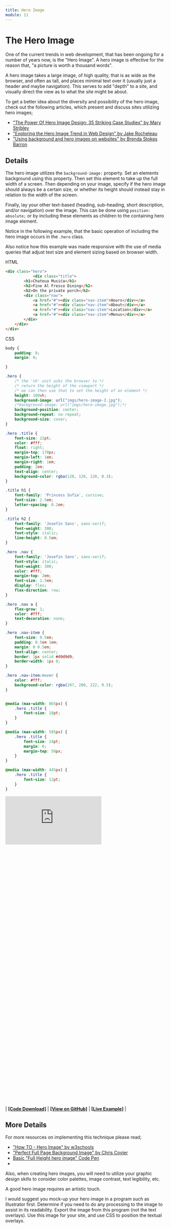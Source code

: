 ```yaml
---
title: Hero Image
module: 11
---
```


# The Hero Image

One of the current trends in web development, that has been ongoing for a number of years now, is the "Hero Image". A hero image is effective for the reason that, "a picture is worth a thousand words".

A hero image takes a large image, of high quality, that is as wide as the browser, and often as tall, and places minimal text over it (usually just a header and maybe navigation). This serves to add "depth" to a site, and visually direct the view as to what the site might be about.

To get a better idea about the diversity and possibility of the hero image, check out the following articles, which present and discuss sites utilizing hero images;

- ["The Power Of Hero Image Design: 35 Striking Case Studies" by Mary Stribley](https://designschool.canva.com/blog/hero-images/)
- ["Exploring the Hero Image Trend in Web Design" by Jake Rocheleau](https://envato.com/blog/exploring-hero-image-trend-web-design/)
- ["Using background and hero images on websites" by Brenda Stokes Barron](https://envato.com/blog/use-background-hero-images-websites/)

## Details

The hero image utilizes the `background-image:` property. Set an elements background using this property. Then set this element to take up the full width of a screen. Then depending on your image, specify if the hero image should always be a certain size, or whether its height should instead stay in relation to the width of the screen.

Finally, lay your other text-based (heading, sub-heading, short description, and/or navigation) over the image. This can be done using `position: absolute;` or by including these elements as children to the containing hero image element.

Notice in the following example, that the basic operation of including the hero image occurs in the `.hero` class.

Also notice how this example was made responsive with the use of media queries that adjust text size and element sizing based on browser width.

<div id="code-heading">HTML</div>

```html
<div class="hero">
            <div class="title">
        <h1>Chateua Musića</h1>
        <h2>Fine Al Fresco Dining</h2>
        <h2>On the private porch</h2>
        <div class="nav">
            <a href="#"><div class="nav-item">Hours</div></a>
            <a href="#"><div class="nav-item">About</div></a>
            <a href="#"><div class="nav-item">Location</div></a>
            <a href="#"><div class="nav-item">Menus</div></a>
        </div>
    </div>
</div>
```


<div id="code-ruler"></div>
<div id="code-heading">CSS</div>

```css
body {
    padding: 0;
    margin: 0;

}

.hero {
    /* the 'vh' unit asks the browser to */
    /* return the height of the viewport */
    /* we can then use that to set the height of an element */
    height: 100vh;
    background-image: url("imgs/hero-image-2.jpg");
    /*background-image: url("imgs/hero-image.jpg");*/
    background-position: center;
    background-repeat: no-repeat;
    background-size: cover;
}

.hero .title {
    font-size: 22pt;
    color: #fff;
    float: right;
    margin-top: 170px;
    margin-left: 1em;
    margin-right: 1em;
    padding: 2em;
    text-align: center;
    background-color: rgba(120, 120, 120, 0.3);
}

.title h1 {
    font-family: 'Princess Sofia', cursive;
    font-size: 2.5em;
    letter-spacing: 0.2em;
}

.title h2 {
    font-family: 'Josefin Sans', sans-serif;
    font-weight: 300;
    font-style: italic;
    line-height: 0.5em;
}

.hero .nav {
    font-family: 'Josefin Sans', sans-serif;
    font-style: italic;
    font-weight: 300;
    color: #fff;
    margin-top: 2em;
    font-size: 1.5em;
    display: flex;
    flex-direction: row;
}

.hero .nav a {
    flex-grow: 1;
    color: #fff;
    text-decoration: none;
}

.hero .nav-item {
    font-size: 0.5em;
    padding: 0.5em 1em;
    margin: 0 0.5em;
    text-align: center;
    border: 1px solid #d9d9d9;
    border-width: 1px 0;
}

.hero .nav-item:hover {
    color: #fff;
    background-color: rgba(207, 200, 222, 0.5);
}


@media (max-width: 865px) {
    .hero .title {
        font-size: 18pt;
    }
}

@media (max-width: 585px) {
    .hero .title {
        font-size: 14pt;
        margin: 0;
        margin-top: 50px;
    }
}

@media (max-width: 445px) {
    .hero .title {
        font-size: 12pt;
    }
}
```

<div class="displayed_code_example">
    <div class="embed-responsive" style="padding-bottom:800px"><iframe class="embed-responsive-item" src="https://montana-media-arts.github.io/341-work/lectureCode/11/hero-image-01/" frameborder="0" allowfullscreen></iframe></div>
</div>

| [**[Code Download]**](https://github.com/Montana-Media-Arts/341-work/raw/master/lectureCode/11/hero-image-01/hero-image-01.zip) | [**[View on GitHub]**](https://github.com/Montana-Media-Arts/341-work/raw/master/lectureCode/11/hero-image-01/) | [**[Live Example]**](https://montana-media-arts.github.io/341-work/lectureCode/11/hero-image-01/) |


## More Details

For more resources on implementing this technique please read;

- ["How TO - Hero Image" by w3schools](https://www.w3schools.com/howto/howto_css_hero_image.asp)
- ["Perfect Full Page Background Image" by Chris Coyier](https://css-tricks.com/perfect-full-page-background-image/)
- [Basic "Full Height hero image" Code Pen](https://codepen.io/pooley182/pen/vEYPaR)
-

Also, when creating hero images, you will need to utilize your graphic design skills to consider color palettes, image contrast, text legibility, etc.

A good hero image requires an artistic touch.

I would suggest you mock-up your hero image in a program such as Illustrator first. Determine if you need to do any processing to the image to assist in its readability. Export the image from this program (not the text overlays). Use this image for your site, and use CSS to position the textual overlays. 
